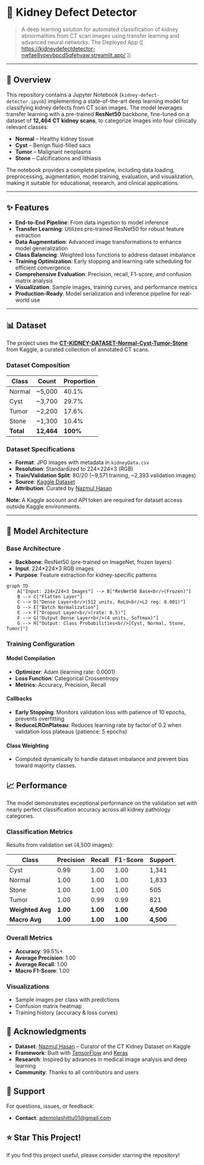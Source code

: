 # 🏥 Kidney Defect Detector

> A deep learning solution for automated classification of kidney abnormalities from CT scan images using transfer learning and advanced neural networks.
> The Deployed App ([ https://kidneydefectdetector-nwfae8vpevbpcd5qfehyaw.streamlit.app/ ])

---

## 🎯 Overview

This repository contains a Jupyter Notebook (`kidney-defect-detector.ipynb`) implementing a state-of-the-art deep learning model for classifying kidney defects from CT scan images. The model leverages transfer learning with a pre-trained **ResNet50** backbone, fine-tuned on a dataset of **12,464 CT kidney scans**, to categorize images into four clinically relevant classes:

- **Normal** – Healthy kidney tissue
- **Cyst** – Benign fluid-filled sacs
- **Tumor** – Malignant neoplasms
- **Stone** – Calcifications and lithiasis

The notebook provides a complete pipeline, including data loading, preprocessing, augmentation, model training, evaluation, and visualization, making it suitable for educational, research, and clinical applications.

---

## ✨ Features

- **End-to-End Pipeline**: From data ingestion to model inference
- **Transfer Learning**: Utilizes pre-trained ResNet50 for robust feature extraction
- **Data Augmentation**: Advanced image transformations to enhance model generalization
- **Class Balancing**: Weighted loss functions to address dataset imbalance
- **Training Optimization**: Early stopping and learning rate scheduling for efficient convergence
- **Comprehensive Evaluation**: Precision, recall, F1-score, and confusion matrix analysis
- **Visualization**: Sample images, training curves, and performance metrics
- **Production-Ready**: Model serialization and inference pipeline for real-world use

---

## 📊 Dataset

The project uses the **[CT-KIDNEY-DATASET-Normal-Cyst-Tumor-Stone](https://www.kaggle.com/datasets/nazmul0087/ct-kidney-dataset-normal-cyst-tumor-and-stone)** from Kaggle, a curated collection of annotated CT scans.

### Dataset Composition

| Class  | Count  | Proportion |
|--------|--------|------------|
| Normal | ~5,000 | 40.1%      |
| Cyst   | ~3,700 | 29.7%      |
| Tumor  | ~2,200 | 17.6%      |
| Stone  | ~1,300 | 10.4%      |
| **Total** | **12,464** | **100%** |

### Dataset Specifications

- **Format**: JPG images with metadata in `kidneyData.csv`
- **Resolution**: Standardized to 224×224×3 (RGB)
- **Train/Validation Split**: 80/20 (~9,571 training, ~2,393 validation images)
- **Source**: [Kaggle Dataset](https://www.kaggle.com/datasets/nazmul0087/ct-kidney-dataset-normal-cyst-tumor-and-stone)
- **Attribution**: Curated by [Nazmul Hasan](https://www.kaggle.com/nazmul0087)

**Note**: A Kaggle account and API token are required for dataset access outside Kaggle environments.

---

## 🧠 Model Architecture

### Base Architecture

- **Backbone**: ResNet50 (pre-trained on ImageNet, frozen layers)
- **Input**: 224×224×3 RGB images
- **Purpose**: Feature extraction for kidney-specific patterns

```mermaid
graph TD
    A["Input: 224×224×3 Images"] --> B["ResNet50 Base<br/>(Frozen)"]
    B --> C["Flatten Layer"]
    C --> D["Dense Layer<br/>(512 units, ReLU<br/>L2 reg: 0.001)"]
    D --> E["Batch Normalization"]
    E --> F["Dropout Layer<br/>(rate: 0.5)"]
    F --> G["Output Dense Layer<br/>(4 units, Softmax)"]
    G --> H["Output: Class Probabilities<br/>[Cyst, Normal, Stone, Tumor]"]
```

### Training Configuration

#### Model Compilation

- **Optimizer**: Adam (learning rate: 0.0001)
- **Loss Function**: Categorical Crossentropy
- **Metrics**: Accuracy, Precision, Recall

#### Callbacks

- **Early Stopping**: Monitors validation loss with patience of 10 epochs, prevents overfitting
- **ReduceLROnPlateau**: Reduces learning rate by factor of 0.2 when validation loss plateaus (patience: 5 epochs)

#### Class Weighting

- Computed dynamically to handle dataset imbalance and prevent bias toward majority classes.

## 📈 Performance

The model demonstrates exceptional performance on the validation set with nearly perfect classification accuracy across all kidney pathology categories.

### Classification Metrics

Results from validation set (4,500 images):

| Class | Precision | Recall | F1-Score | Support |
|-------|-----------|--------|----------|---------|
| Cyst | 0.99 | 1.00 | 1.00 | 1,341 |
| Normal | 1.00 | 1.00 | 1.00 | 1,833 |
| Stone | 1.00 | 1.00 | 1.00 | 505 |
| Tumor | 1.00 | 0.99 | 0.99 | 821 |
| **Weighted Avg** | **1.00** | **1.00** | **1.00** | **4,500** |
| **Macro Avg** | **1.00** | **1.00** | **1.00** | **4,500** |

### Overall Metrics

- **Accuracy**: 99.5%+
- **Average Precision**: 1.00
- **Average Recall**: 1.00
- **Macro F1-Score**: 1.00

### Visualizations

- Sample images per class with predictions
- Confusion matrix heatmap
- Training history (accuracy & loss curves)

## 🙏 Acknowledgments

- **Dataset**: [Nazmul Hasan](https://www.kaggle.com/nazmul0087) – Curator of the CT Kidney Dataset on Kaggle
- **Framework**: Built with [TensorFlow](https://www.tensorflow.org/) and [Keras](https://keras.io/)
- **Research**: Inspired by advances in medical image analysis and deep learning
- **Community**: Thanks to all contributors and users

## 📧 Support

For questions, issues, or feedback:
- **Contact**: [ademolashittu01@gmail.com](mailto:ademolashittu01@gmail.com)

## ⭐ Star This Project!

If you find this project useful, please consider starring the repository!
